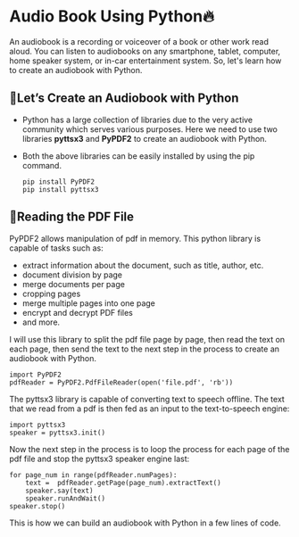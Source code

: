 # Audio Book Using Python🔥

An audiobook is a recording or voiceover of a book or other work read aloud. You can listen to audiobooks on any smartphone, tablet, computer, home speaker system, or in-car entertainment system. So, let's learn how to create an audiobook with Python.

## 📌Let’s Create an Audiobook with Python
- Python has a large collection of libraries due to the very active community which serves various purposes. Here we need to use two libraries **pyttsx3** and **PyPDF2** to create an audiobook with Python.

- Both the above libraries can be easily installed by using the pip command.
  
      pip install PyPDF2
      pip install pyttsx3
      
## 📌Reading the PDF File
PyPDF2 allows manipulation of pdf in memory. This python library is capable of tasks such as:
- extract information about the document, such as title, author, etc.
- document division by page
- merge documents per page
- cropping pages
- merge multiple pages into one page
- encrypt and decrypt PDF files
- and more.

I will use this library to split the pdf file page by page, then read the text on each page, then send the text to the next step in the process to create an audiobook with Python.

    import PyPDF2
    pdfReader = PyPDF2.PdfFileReader(open('file.pdf', 'rb'))

The pyttsx3 library is capable of converting text to speech offline. The text that we read from a pdf is then fed as an input to the text-to-speech engine:

    import pyttsx3
    speaker = pyttsx3.init()
    
Now the next step in the process is to loop the process for each page of the pdf file and stop the pyttsx3 speaker engine last:

    for page_num in range(pdfReader.numPages):
        text =  pdfReader.getPage(page_num).extractText()
        speaker.say(text)
        speaker.runAndWait()
    speaker.stop()
    
This is how we can build an audiobook with Python in a few lines of code.
